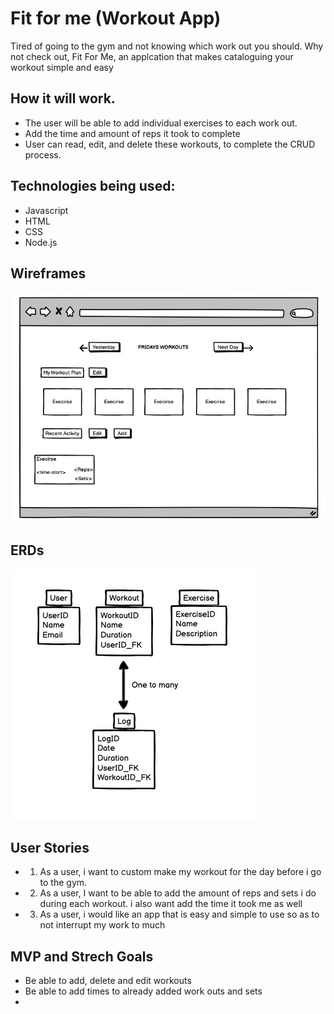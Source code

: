 # Fit for me (Workout App) 

Tired of going to the gym and not knowing which work out you should. Why not check out, Fit For Me, an applcation that makes cataloguing  your workout simple and easy

## How it will work.

* The user will be able to add individual exercises to each work out.
* Add the time and amount of reps it took to complete
* User can read, edit, and delete these workouts, to complete the CRUD process.

## Technologies being used:
* Javascript
* HTML
* CSS 
* Node.js

## Wireframes
![WIreframe](WIreframe.png)
## ERDs
![ERD](ERD.jpeg)
## User Stories
* 1. As a user, i want to custom make my workout for the day before i go to the gym.
* 2. As a user, I want to be able to add the amount of reps and sets i do during each workout. i also want add the time it took me as well
* 3. As a user, i would like an app that is easy and simple to use so as to not interrupt my work to much

##  MVP and Strech Goals
* Be able to add, delete and edit workouts 
* Be able to add times to already added work outs and sets
* 